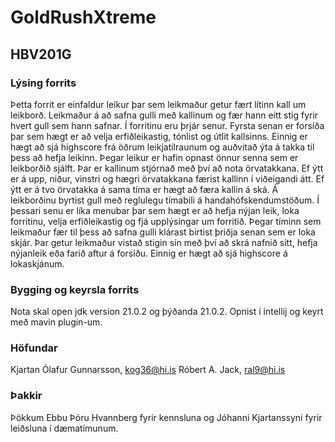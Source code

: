 # GoldRushXtreme
## HBV201G
### Lýsing forrits
Þetta forrit er einfaldur leikur þar sem leikmaður getur fært lítinn kall um leikborð. Leikmaður á að safna gulli með kallinum og fær hann eitt
stig fyrir hvert gull sem hann safnar. Í forritinu eru þrjár senur. Fyrsta senan er forsíða þar sem hægt er að velja erfiðleikastig, tónlist og útlit
kallsinns. Einnig er hægt að sjá highscore frá öðrum leikjatilraunum og auðvitað ýta á takka til þess að hefja leikinn. Þegar leikur er hafin opnast 
önnur senna sem er leikborðið sjálft. Þar er kallinum stjórnað með því að nota örvatakkana. Ef ýtt er á upp, niður, vinstri og hægri örvatakkana færist 
kallinn í viðeigandi átt. Ef ýtt er á tvo örvatakka á sama tíma er hægt að færa kallin á ská. Á leikborðinu byrtist gull með reglulegu tímabili á 
handahófskendumstöðum. Í þessari senu er líka menubar þar sem hægt er að hefja nýjan leik, loka forritinu, velja erfiðleikastig og fjá upplýsingar um 
forritið. Þegar tíminn sem leikmaður fær til þess að safna gulli klárast birtist þriðja senan sem er loka skjár. Þar getur leikmaður vistað stigin sín 
með því að skrá nafnið sitt, hefja nýjanleik eða farið aftur á forsíðu. Einnig er hægt að sjá highscore á lokaskjánum.

### Bygging og keyrsla forrits
Nota skal open jdk version 21.0.2 og þýðanda 21.0.2. Opnist í intellij og keyrt með mavin plugin-um.

### Höfundar
Kjartan Ólafur Gunnarsson, kog36@hi.is
Róbert A. Jack, ral9@hi.is

### Þakkir
Þökkum Ebbu Þóru Hvannberg fyrir kennsluna og Jóhanni Kjartanssyni fyrir leiðsluna í dæmatímunum.
